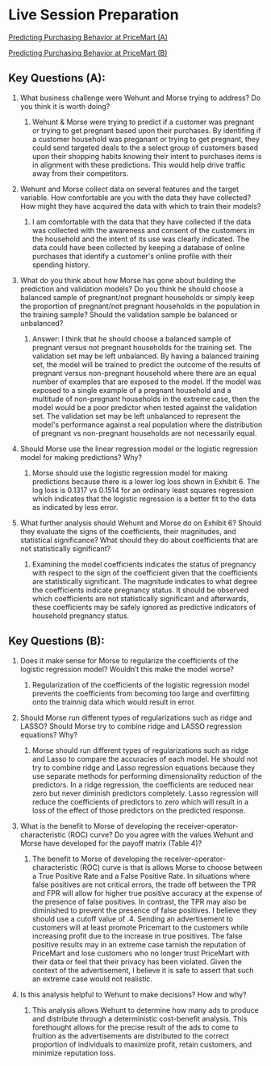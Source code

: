# Live Session Preparation
[Predicting Purchasing Behavior at PriceMart (A)](https://services.hbsp.harvard.edu/api/courses/1122752/items/119025-PDF-ENG/sclinks/55674860382f064cc30608dc7e59ed27)

[Predicting Purchasing Behavior at PriceMart (B)](https://services.hbsp.harvard.edu/api/courses/1122752/items/119026-PDF-ENG/sclinks/570b8bbd69cb687c30a169bca7778310)

## Key Questions (A):
1. What business challenge were Wehunt and Morse trying to address? Do you think it is worth doing? 
   1. Wehunt & Morse were trying to predict if a customer was pregnant or trying to get pregnant based upon their purchases. By identifing if a customer household was preganant or trying to get pregnant, they could send targeted deals to the a select group of customers based upon their shopping habits knowing their intent to purchases items is in alignment with these predictions. This would help drive traffic away from their competitors. 

2. Wehunt and Morse collect data on several features and the target variable. How comfortable are you with the data they have collected? How might they have acquired the data with which to train their models? 
   1. I am comfortable with the data that they have collected if the data was collected with the awareness and consent of the customers in the household and the intent of its use was clearly indicated. The data could have been collected by keeping a database of online purchases that identify a customer's online profile with their spending history. 

3. What do you think about how Morse has gone about building the prediction and validation models? Do you think he should choose a balanced sample of pregnant/not pregnant households or simply keep the proportion of pregnant/not pregnant households in the population in the training sample? Should the validation sample be balanced or unbalanced?
      1. Answer: I think that he should choose a balanced sample of pregnant versus not pregnant households for the training set. The validation set may be left unbalanced. By having a balanced training set, the model will be trained to predict the outcome of the results of pregnant versus non-pregnant household where there are an equal number of examples that are exposed to the model. If the model was exposed to a single example of a pregnant household and a multitude of non-pregnant households in the extreme case, then the model would be a poor predictor when tested against the validation set. The validation set may be left unbalanced to represent the model's performance against a real population where the distribution of pregnant vs non-pregnant households are not necessarily equal.  

4. Should Morse use the linear regression model or the logistic regression model for making predictions? Why? 
   1. Morse should use the logistic regression model for making predictions because there is a lower log loss shown in Exhibit 6. The log loss is 0.1317 vs 0.1514 for an ordinary least squares regression which indicates that the logistic regression is a better fit to the data as indicated by less error. 

5. What further analysis should Wehunt and Morse do on Exhibit 6? Should they evaluate the signs of the coefficients, their magnitudes, and statistical significance? What should they do about coefficients that are not statistically significant? 
   1. Examining the model coefficients indicates the status of pregnancy with respect to the sign of the coefficient given that the coefficients are statistically significant. The magnitude indicates to what degree the coefficients indicate pregnancy status. It should be observed which coefficients are not statistically significant and afterwards, these coefficients may be safely ignored as predictive indicators of household pregnancy status. 

## Key Questions (B):

1. Does it make sense for Morse to regularize the coefficients of the logistic regression model? Wouldn’t this make the model worse? 
   1. Regularization of the coefficients of the logistic regression model prevents the coefficients from becoming too large and overfitting onto the trainnig data which would result in error. 

2. Should Morse run different types of regularizations such as ridge and LASSO? Should Morse try to combine ridge and LASSO regression equations? Why? 
   1. Morse should run different types of regularizations such as ridge and Lasso to compare the accuracies of each model. He should not try to combine ridge and Lasso regression equations because they use separate methods for performing dimensionality reduction of the predictors. In a ridge regression, the coefficients are reduced near zero but never diminish predictors completely. Lasso regression will reduce the coefficients of predictors to zero which will result in a loss of the effect of those predictors on the predicted response. 

3. What is the benefit to Morse of developing the receiver-operator-characteristic (ROC) curve? Do you agree with the values Wehunt and Morse have developed for the payoff matrix (Table 4)? 
   1. The benefit to Morse of developing the receiver-operator-characteristic (ROC) curve is that is allows Morse to choose between a True Positive Rate and a False Positive Rate. In situations where false positives are not critical errors, the trade off between the TPR and FPR will allow for higher true positive accuracy at the expense of the presence of false positives. In contrast, the TPR may also be diminished to prevent the presence of false positives. I believe they should use a cutoff value of .4. Sending an advertisement to customers will at least promote Pricemart to the customers while increasing profit due to the increase in true positives. The false positive results may in an extreme case tarnish the reputation of PriceMart and lose customers who no longer trust PriceMart with their data or feel that their privacy has been violated. Given the context of the advertisement, I believe it is safe to assert that such an extreme case would not realistic. 

4. Is this analysis helpful to Wehunt to make decisions? How and why?
   1. This analysis allows Wehunt to determine how many ads to produce and distribute through a deterministic cost-benefit analysis. This forethought allows for the precise result of the ads to come to fruition as the advertisements are distributed to the correct proportion of individuals to maximize profit, retain customers, and minimize reputation loss.  